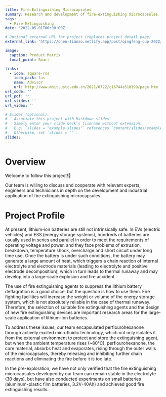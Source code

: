 ```yaml
---
title: Fire-Extinguishing Microcapsules
summary: Research and development of fire-extinguishing microcapsules.
tags:
  - Fire-Extinguishing
date: '2022-05-01T00:00:00Z'

# Optional external URL for project (replaces project detail page).
external_link: 'https://chen-tianao.netlify.app/post/qingfeng-cup-2022/'

image:
  caption: Product Matrix
  focal_point: Smart

links:
  - icon: square-rss
    icon_pack: fas
    name: Advisor
    url: http://www.mbit.ustc.edu.cn/2021/0722/c16744a518199/page.htm
url_code: ''
url_pdf: ''
url_slides: ''
url_video: ''

# Slides (optional).
#   Associate this project with Markdown slides.
#   Simply enter your slide deck's filename without extension.
#   E.g. `slides = "example-slides"` references `content/slides/example-slides.md`.
#   Otherwise, set `slides = ""`.
slides: 
---
```

# Overview
Welcome to follow this project!🤝

Our team is willing to discuss and cooperate with relevant experts, engineers and technicians in depth on the development and industrial application of fire extinguishing microcapsules. 

# Project Profile
At present, lithium-ion batteries are still not intrinsically safe. In EVs (electric vehicles) and ESS (energy storage systems), hundreds of batteries are usually used in series and parallel in order to meet the requirements of operating voltage and power, and they face problems of extrusion, breakdown, temperature shock, overcharge and short circuit under long time use. Once the battery is under such conditions, the battery may generate a large amount of heat, which triggers a chain reaction of internal electrolyte and electrode materials (leading to electrolyte and positive electrode decomposition), which in turn leads to thermal runaway and may develop into a large-scale explosion and fire accident.

The use of fire extinguishing agents to suppress the lithium battery deflagration is a good choice, but the question is how to use them. Fire fighting facilities will increase the weight or volume of the energy storage system, which is not absolutely reliable in the case of thermal runaway. Therefore, the selection of suitable fire extinguishing agents and the design of new fire extinguishing devices are important research areas for the large-scale application of lithium-ion batteries.

To address these issues, our team encapsulated perflourohexanone through actively excited microfluidic technology, which not only isolates it from the external environment to protect and store the extinguishing agent, but when the ambient temperature rises (~80°C), perflourohexanone, the core material, absorbs heat and evaporates, rising through the outer walls of the microcapsules, thereby releasing and inhibiting further chain reactions and eliminating the fire before it is too late.

In the pre-exploration, we have not only verified that the fire extinguishing microcapsules developed by our team can remain stable in the electrolyte (30 days), but have also conducted experiments on small batteries (aluminum-plastic film batteries, 3.2V-40Ah) and achieved good fire extinguishing results.
